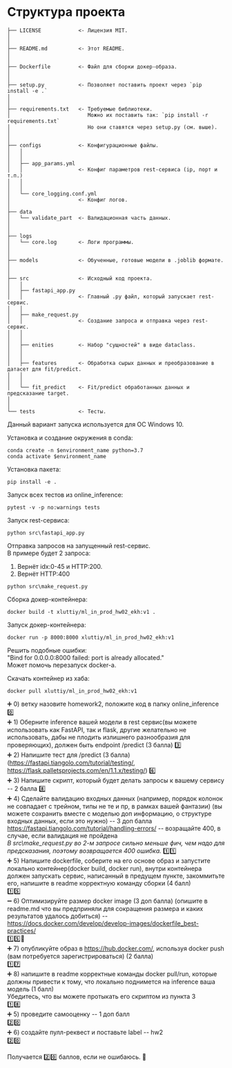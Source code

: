 # Структура проекта
```
├── LICENSE            <- Лицензия MIT.
│
│
├── README.md          <- Этот README.
│
│
├── Dockerfile         <- Файл для сборки докер-образа.
│
│
├── setup.py           <- Позволяет поставить проект через `pip install -e .`
│
│
├── requirements.txt   <- Требуемые библиотеки.
│                         Можно их поставить так: `pip install -r requirements.txt`
│                         Но они ставятся через setup.py (см. выше).
│
│
├── configs            <- Конфигурационные файлы.
│   │
│   │
│   ├── app_params.yml
│   │                  <- Конфиг параметров rest-сервиса (ip, порт и т.п.)
│   │
│   │
│   └── core_logging.conf.yml
│                      <- Конфиг логов.
│
├── data
│   └── validate_part  <- Валидационная часть данных.
│
│
├── logs
│   └── core.log       <- Логи программы.
│
│
├── models             <- Обученные, готовые модели в .joblib формате.
│
│
├── src                <- Исходный код проекта.
│   │
│   ├── fastapi_app.py
│   │                  <- Главный .py файл, который запускает rest-сервис.
│   │
│   ├── make_request.py
│   │                  <- Создание запроса и отправка через rest-сервис.
│   │
│   │
│   ├── enities        <- Набор "сущностей" в виде dataclass.
│   │
│   │
│   ├── features       <- Обработка сырых данных и преобразование в датасет для fit/predict.
│   │
│   │
│   └── fit_predict    <- Fit/predict обработанных данных и предсказание target.
│       
│  
└── tests              <- Тесты.
```

Данный вариант запуска используется для ОС Windows 10.  

Установка и создание окружения в conda:
```
conda create -n $environment_name python=3.7
conda activate $environment_name
```

Установка пакета:
```
pip install -e .
```

Запуск всех тестов из online_inference:
```
pytest -v -p no:warnings tests
```

Запуск rest-сервиса:
```
python src\fastapi_app.py
```

Отправка запросов на запущенный rest-сервис.  
В примере будет 2 запроса:  
1) Вернёт idx\:0-45 и HTTP\:200.
2) Вернёт HTTP\:400
```
python src\make_request.py
```

Сборка докер-контейнера:
```
docker build -t xluttiy/ml_in_prod_hw02_ekh:v1 .
```

Запуск докер-контейнера:
```
docker run -p 8000:8000 xluttiy/ml_in_prod_hw02_ekh:v1
```

Решить подобные ошибки:  
"Bind for 0.0.0.0:8000 failed: port is already allocated."  
Может помочь перезапуск docker-а.

Скачать контейнер из хаба:
```
docker pull xluttiy/ml_in_prod_hw02_ekh:v1
```

:heavy_plus_sign: 0) ветку назовите homework2, положите код в папку online_inference
:zero:  
:heavy_plus_sign: 1) Оберните inference вашей модели в rest сервис(вы можете использовать как FastAPI, так и flask, другие желательно не использовать, дабы не плодить излишнего разнообразия для проверяющих), должен быть endpoint /predict (3 балла)
:three:  
:heavy_plus_sign: 2) Напишите тест для /predict  (3 балла) (https://fastapi.tiangolo.com/tutorial/testing/, https://flask.palletsprojects.com/en/1.1.x/testing/)
:six:  
:heavy_plus_sign: 3) Напишите скрипт, который будет делать запросы к вашему сервису -- 2 балла
:eight:  
:heavy_plus_sign: 4) Сделайте валидацию входных данных (например, порядок колонок не совпадает с трейном, типы не те и пр, в рамках вашей фантазии)  (вы можете сохранить вместе с моделью доп информацию, о структуре входных данных, если это нужно) -- 3 доп балла
https://fastapi.tiangolo.com/tutorial/handling-errors/ -- возращайте 400, в случае, если валидация не пройдена  
*В src\make_request.py во 2-м запросе сильно меньше фич, чем надо для предсказания, поэтому возвращается 400 ошибка.*
:one::one:  
:heavy_plus_sign: 5) Напишите dockerfile, соберите на его основе образ и запустите локально контейнер(docker build, docker run), внутри контейнера должен запускать сервис, написанный в предущем пункте, закоммитьте его, напишите в readme корректную команду сборки (4 балл)  
:one::five:  
:heavy_minus_sign: 6) Оптимизируйте размер docker image (3 доп балла) (опишите в readme.md что вы предприняли для сокращения размера и каких результатов удалось добиться)  -- https://docs.docker.com/develop/develop-images/dockerfile_best-practices/  
:one::five::penguin:  
:heavy_plus_sign: 7) опубликуйте образ в https://hub.docker.com/, используя docker push (вам потребуется зарегистрироваться) (2 балла)  
:one::seven:  
:heavy_plus_sign: 8) напишите в readme корректные команды docker pull/run, которые должны привести к тому, что локально поднимется на inference ваша модель (1 балл)  
Убедитесь, что вы можете протыкать его скриптом из пункта 3  
:one::eight:  
:heavy_plus_sign: 5) проведите самооценку -- 1 доп балл  
:two::zero:  
:heavy_plus_sign: 6) создайте пулл-реквест и поставьте label -- hw2  
:two::zero:

Получается :two::zero: баллов, если не ошибаюсь. :dromedary_camel: